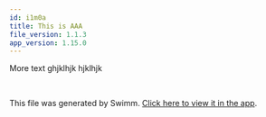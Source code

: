 ```yaml
---
id: i1m0a
title: This is AAA
file_version: 1.1.3
app_version: 1.15.0
---
```


More text ghjklhjk hjklhjk

<br/>

This file was generated by Swimm. [Click here to view it in the app](https://swimm-web-app.web.app/repos/ls4DA2fLasmQuEbT4ipw/docs/i1m0a).
